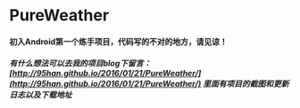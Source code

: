 # PureWeather

#### 初入Android第一个练手项目，代码写的不对的地方，请见谅！

##### 有什么想法可以去我的项目blog下留言：[http://95han.github.io/2016/01/21/PureWeather/](http://95han.github.io/2016/01/21/PureWeather/) 里面有项目的截图和更新日志以及下载地址
